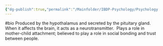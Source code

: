```yaml
---
{"dg-publish":true,"permalink":"/Mainfolder/IBDP-Psychology/Psychology Revision/Concepts/Oxytocin/"}
---
```


#bio Produced by the hypothalamus and secreted by the pituitary gland.  When it affects the brain, it acts as a neurotransmitter.  Plays a role in mother-child attachment; believed to play a role in social bonding and trust between people.
